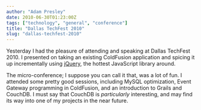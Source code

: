 ```yaml
---
author: "Adam Presley"
date: 2010-06-30T01:23:00Z
tags: ["technology", "general", "conference"]
title: "Dallas TechFest 2010"
slug: "dallas-techfest-2010"
---
```


Yesterday I had the pleasure of attending and speaking at Dallas
TechFest 2010. I presented on taking an existing ColdFusion application
and spicing it up incrementally using [jQuery](http://jquery.com), the hottest JavaScript
library around.

The micro-conference; I suppose you can call it that, was a lot of fun.
I attended some pretty good sessions, including MySQL optimization,
Event Gateway programming in ColdFusion, and an introduction to Grails
and CouchDB. I must say that CouchDB is *particularly* interesting,
and may find its way into one of my projects in the near future.
